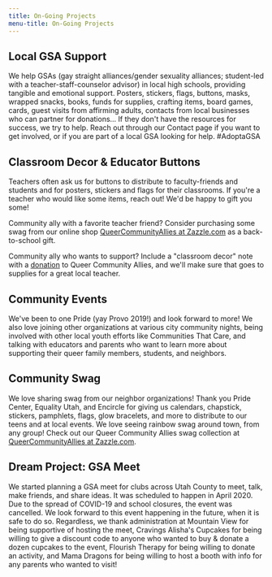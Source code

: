 ```yaml
---
title: On-Going Projects
menu-title: On-Going Projects
---
```


## Local GSA Support 

We help GSAs (gay straight alliances/gender sexuality alliances; student-led with a teacher-staff-counselor advisor) in local high schools, providing tangible and emotional support. Posters, stickers, flags, buttons, masks, wrapped snacks, books, funds for supplies, crafting items, board games, cards, guest visits from affirming adults, contacts from local businesses who can partner for donations... If they don't have the resources for success, we try to help. Reach out through our Contact page if you want to get involved, or if you are part of a local GSA looking for help. #AdoptaGSA 

## Classroom Decor & Educator Buttons

Teachers often ask us for buttons to distribute to faculty-friends and students and for posters, stickers and flags for their classrooms. If you're a teacher who would like some items, reach out! We'd be happy to gift you some! 

Community ally with a favorite teacher friend? Consider purchasing some swag from our online shop [QueerCommunityAllies at Zazzle.com](https://www.zazzle.com/store/queercommunityallies) as a back-to-school gift. 

Community ally who wants to support? Include a "classroom decor" note with a [donation](https://queercommunityallies.org/donate/) to Queer Community Allies, and we'll make sure that goes to supplies for a great local teacher. 

## Community Events

We've been to one Pride (yay Provo 2019!) and look forward to more! We also love joining other organizations at various city community nights, being involved with other local youth efforts like Communities That Care, and talking with educators and parents who want to learn more about supporting their queer family members, students, and neighbors. 

## Community Swag

We love sharing swag from our neighbor organizations! Thank you Pride Center, Equality Utah, and Encircle for giving us calendars, chapstick, stickers, pamphlets, flags, glow bracelets, and more to distribute to our teens and at local events. We love seeing rainbow swag around town, from any group! Check out our Queer Community Allies swag collection at [QueerCommunityAllies at Zazzle.com](https://www.zazzle.com/store/queercommunityallies).

## Dream Project: GSA Meet
 
We started planning a GSA meet for clubs across Utah County to meet, talk, make friends, and share ideas. It was scheduled to happen in April 2020. Due to the spread of COVID-19 and school closures, the event was cancelled. We look forward to this event happening in the future, when it is safe to do so. Regardless, we thank administration at Mountain View for being supportive of hosting the meet, Cravings Alisha's Cupcakes for being willing to give a discount code to anyone who wanted to buy & donate a dozen cupcakes to the event, Flourish Therapy for being willing to donate an activity, and Mama Dragons for being willing to host a booth with info for any parents who wanted to visit!  
